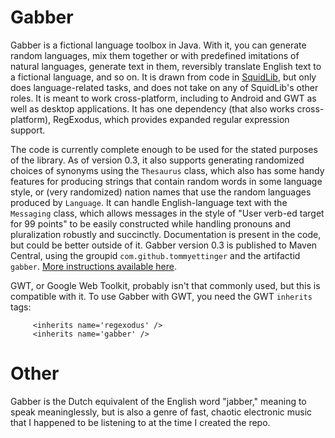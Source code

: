 # Gabber
Gabber is a fictional language toolbox in Java. With it, you can generate random languages, mix them together or with
predefined imitations of natural languages, generate text in them, reversibly translate English text to a fictional
language, and so on. It is drawn from code in [SquidLib](https://github.com/SquidPony/SquidLib), but only does
language-related tasks, and does not take on any of SquidLib's other roles. It is meant to work cross-platform,
including to Android and GWT as well as desktop applications. It has one dependency (that also works cross-platform),
RegExodus, which provides expanded regular expression support.

The code is currently complete enough to be used for the stated purposes of the library. As of version 0.3, it also
supports generating randomized choices of synonyms using the `Thesaurus` class, which also has some handy features for
producing strings that contain random words in some language style, or (very randomized) nation names that use the
random languages produced by `Language`. It can handle English-language text with the `Messaging` class, which allows
messages in the style of "User verb-ed target for 99 points" to be easily constructed while handling pronouns and
pluralization robustly and succinctly. Documentation is present in the code, but could be better outside of it. Gabber
version 0.3 is published to Maven Central, using the groupid `com.github.tommyettinger` and the artifactid `gabber`.
[More instructions available here](http://search.maven.org/#artifactdetails%7Ccom.github.tommyettinger%7Cgabber%7C0.3%7Cjar).

GWT, or Google Web Toolkit, probably isn't that commonly used, but this is compatible with it. To use Gabber with GWT,
you need the GWT `inherits` tags:
```
     <inherits name='regexodus' />
     <inherits name='gabber' />
```

# Other
Gabber is the Dutch equivalent of the English word "jabber," meaning to speak meaninglessly, but is also a genre of
fast, chaotic electronic music that I happened to be listening to at the time I created the repo.
